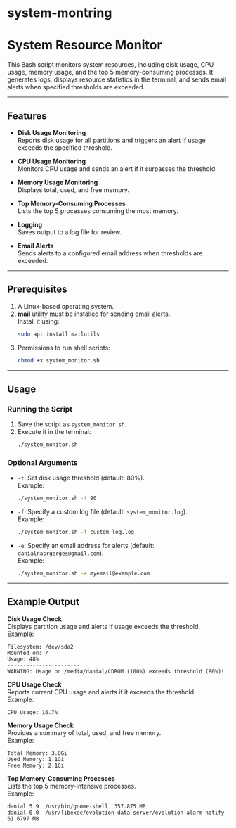 # system-montring


# System Resource Monitor

This Bash script monitors system resources, including disk usage, CPU usage, memory usage, and the top 5 memory-consuming processes. It generates logs, displays resource statistics in the terminal, and sends email alerts when specified thresholds are exceeded.

---

## Features

- **Disk Usage Monitoring**  
  Reports disk usage for all partitions and triggers an alert if usage exceeds the specified threshold.

- **CPU Usage Monitoring**  
  Monitors CPU usage and sends an alert if it surpasses the threshold.

- **Memory Usage Monitoring**  
  Displays total, used, and free memory.

- **Top Memory-Consuming Processes**  
  Lists the top 5 processes consuming the most memory.

- **Logging**  
  Saves output to a log file for review.

- **Email Alerts**  
  Sends alerts to a configured email address when thresholds are exceeded.

---

## Prerequisites

1. A Linux-based operating system.
2. **mail** utility must be installed for sending email alerts.  
   Install it using:
   ```bash
   sudo apt install mailutils
   ```
3. Permissions to run shell scripts:
   ```bash
   chmod +x system_monitor.sh
   ```

---

## Usage

### Running the Script
1. Save the script as `system_monitor.sh`.
2. Execute it in the terminal:
   ```bash
   ./system_monitor.sh
   ```

### Optional Arguments
- `-t`: Set disk usage threshold (default: 80%).  
   Example:  
   ```bash
   ./system_monitor.sh -t 90
   ```

- `-f`: Specify a custom log file (default: `system_monitor.log`).  
   Example:  
   ```bash
   ./system_monitor.sh -f custom_log.log
   ```

- `-e`: Specify an email address for alerts (default: `danialnasrgerges@gmail.com`).  
   Example:  
   ```bash
   ./system_monitor.sh -e myemail@example.com
   ```

---

## Example Output

**Disk Usage Check**  
Displays partition usage and alerts if usage exceeds the threshold.  
Example:  
```
Filesystem: /dev/sda2  
Mounted on: /  
Usage: 48%  
-----------------------
WARNING: Usage on /media/danial/CDROM (100%) exceeds threshold (80%)!
```

**CPU Usage Check**  
Reports current CPU usage and alerts if it exceeds the threshold.  
Example:  
```
CPU Usage: 16.7%
```

**Memory Usage Check**  
Provides a summary of total, used, and free memory.  
Example:  
```
Total Memory: 3.8Gi  
Used Memory: 1.1Gi  
Free Memory: 2.1Gi  
```

**Top Memory-Consuming Processes**  
Lists the top 5 memory-intensive processes.  
Example:  
```
danial 5.9  /usr/bin/gnome-shell  357.875 MB
danial 0.0  /usr/libexec/evolution-data-server/evolution-alarm-notify 61.6797 MB
```


